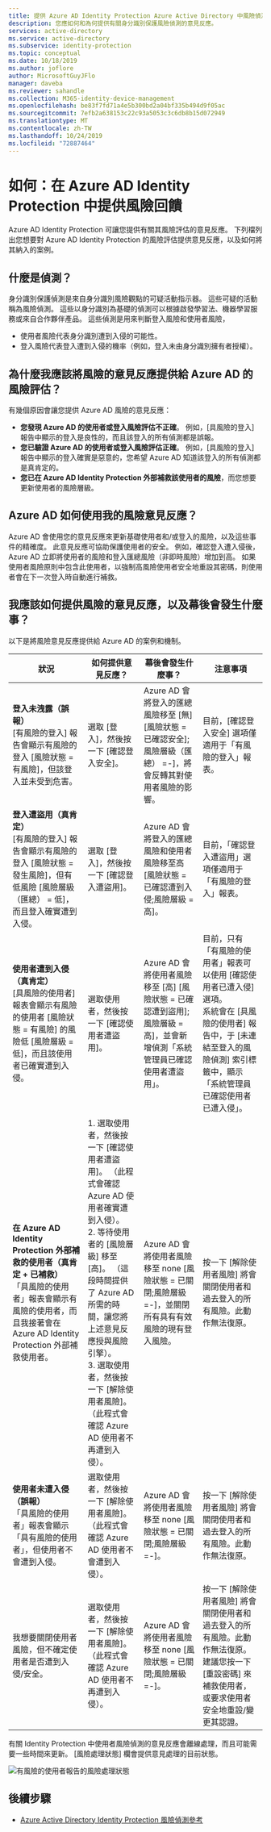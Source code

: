 ```yaml
---
title: 提供 Azure AD Identity Protection Azure Active Directory 中風險偵測的意見反應
description: 您應如何和為何提供有關身分識別保護風險偵測的意見反應。
services: active-directory
ms.service: active-directory
ms.subservice: identity-protection
ms.topic: conceptual
ms.date: 10/18/2019
ms.author: joflore
author: MicrosoftGuyJFlo
manager: daveba
ms.reviewer: sahandle
ms.collection: M365-identity-device-management
ms.openlocfilehash: be83f7fd71a4e5b300bd2a04bf335b494d9f05ac
ms.sourcegitcommit: 7efb2a638153c22c93a5053c3c6db8b15d072949
ms.translationtype: MT
ms.contentlocale: zh-TW
ms.lasthandoff: 10/24/2019
ms.locfileid: "72887464"
---
```

# <a name="how-to-give-risk-feedback-in-azure-ad-identity-protection"></a>如何：在 Azure AD Identity Protection 中提供風險回饋

Azure AD Identity Protection 可讓您提供有關其風險評估的意見反應。 下列檔列出您想要對 Azure AD Identity Protection 的風險評估提供意見反應，以及如何將其納入的案例。

## <a name="what-is-a-detection"></a>什麼是偵測？

身分識別保護偵測是來自身分識別風險觀點的可疑活動指示器。 這些可疑的活動稱為風險偵測。 這些以身分識別為基礎的偵測可以根據啟發學習法、機器學習服務或來自合作夥伴產品。 這些偵測是用來判斷登入風險和使用者風險，

* 使用者風險代表身分識別遭到入侵的可能性。
* 登入風險代表登入遭到入侵的機率（例如，登入未由身分識別擁有者授權）。

## <a name="why-should-i-give-risk-feedback-to-azure-ads-risk-assessments"></a>為什麼我應該將風險的意見反應提供給 Azure AD 的風險評估？ 

有幾個原因會讓您提供 Azure AD 風險的意見反應：

- **您發現 Azure AD 的使用者或登入風險評估不正確**。 例如，[具風險的登入] 報告中顯示的登入是良性的，而且該登入的所有偵測都是誤報。
- **您已驗證 Azure AD 的使用者或登入風險評估正確**。 例如，[具風險的登入] 報告中顯示的登入確實是惡意的，您希望 Azure AD 知道該登入的所有偵測都是真肯定的。
- **您已在 Azure AD Identity Protection 外部補救該使用者的風險**，而您想要更新使用者的風險層級。

## <a name="how-does-azure-ad-use-my-risk-feedback"></a>Azure AD 如何使用我的風險意見反應？

Azure AD 會使用您的意見反應來更新基礎使用者和/或登入的風險，以及這些事件的精確度。 此意見反應可協助保護使用者的安全。 例如，確認登入遭入侵後，Azure AD 立即將使用者的風險和登入匯總風險（非即時風險）增加到高。 如果使用者風險原則中包含此使用者，以強制高風險使用者安全地重設其密碼，則使用者會在下一次登入時自動進行補救。

## <a name="how-should-i-give-risk-feedback-and-what-happens-under-the-hood"></a>我應該如何提供風險的意見反應，以及幕後會發生什麼事？

以下是將風險意見反應提供給 Azure AD 的案例和機制。

| 狀況 | 如何提供意見反應？ | 幕後會發生什麼事？ | 注意事項 |
| --- | --- | --- | --- |
| **登入未洩露（誤報）** <br> [有風險的登入] 報告會顯示有風險的登入 [風險狀態 = 有風險]，但該登入並未受到危害。 | 選取 [登入]，然後按一下 [確認登入安全]。 | Azure AD 會將登入的匯總風險移至 [無] [風險狀態 = 已確認安全];風險層級（匯總） =-]，將會反轉其對使用者風險的影響。 | 目前，[確認登入安全] 選項僅適用于「有風險的登入」報表。 |
| **登入遭盜用（真肯定）** <br> [有風險的登入] 報告會顯示有風險的登入 [風險狀態 = 發生風險]，但有低風險 [風險層級（匯總） = 低]，而且登入確實遭到入侵。 | 選取 [登入]，然後按一下 [確認登入遭盜用]。 | Azure AD 會將登入的匯總風險和使用者風險移至高 [風險狀態 = 已確認遭到入侵;風險層級 = 高]。 | 目前，「確認登入遭盜用」選項僅適用于「有風險的登入」報表。 |
| **使用者遭到入侵（真肯定）** <br> [具風險的使用者] 報表會顯示有風險的使用者 [風險狀態 = 有風險] 的風險低 [風險層級 = 低]，而且該使用者已確實遭到入侵。 | 選取使用者，然後按一下 [確認使用者遭盜用]。 | Azure AD 會將使用者風險移至 [高] [風險狀態 = 已確認遭到盜用];風險層級 = 高]，並會新增偵測「系統管理員已確認使用者遭盜用」。 | 目前，只有「有風險的使用者」報表可以使用 [確認使用者已遭入侵] 選項。 <br> 系統會在 [具風險的使用者] 報告中，于 [未連結至登入的風險偵測] 索引標籤中，顯示「系統管理員已確認使用者已遭入侵」。 |
| **在 Azure AD Identity Protection 外部補救的使用者（真肯定 + 已補救）** <br> 「具風險的使用者」報表會顯示有風險的使用者，而且我接著會在 Azure AD Identity Protection 外部補救使用者。 | 1. 選取使用者，然後按一下 [確認使用者遭盜用]。 （此程式會確認 Azure AD 使用者確實遭到入侵）。 <br> 2. 等待使用者的 [風險層級] 移至 [高]。 （這段時間提供了 Azure AD 所需的時間，讓您將上述意見反應授與風險引擎）。 <br> 3. 選取使用者，然後按一下 [解除使用者風險]。 （此程式會確認 Azure AD 使用者不再遭到入侵）。 |  Azure AD 會將使用者風險移至 none [風險狀態 = 已關閉;風險層級 =-]，並關閉所有具有有效風險的現有登入風險。 | 按一下 [解除使用者風險] 將會關閉使用者和過去登入的所有風險。此動作無法復原。 |
| **使用者未遭入侵（誤報）** <br> 「具風險的使用者」報表會顯示「具有風險的使用者」，但使用者不會遭到入侵。 | 選取使用者，然後按一下 [解除使用者風險]。 （此程式會確認 Azure AD 使用者不會遭到入侵）。 | Azure AD 會將使用者風險移至 none [風險狀態 = 已關閉;風險層級 =-]。 | 按一下 [解除使用者風險] 將會關閉使用者和過去登入的所有風險。此動作無法復原。 |
| 我想要關閉使用者風險，但不確定使用者是否遭到入侵/安全。 | 選取使用者，然後按一下 [解除使用者風險]。 （此程式會確認 Azure AD 使用者不再遭到入侵）。 | Azure AD 會將使用者風險移至 none [風險狀態 = 已關閉;風險層級 =-]。 | 按一下 [解除使用者風險] 將會關閉使用者和過去登入的所有風險。此動作無法復原。 建議您按一下 [重設密碼] 來補救使用者，或要求使用者安全地重設/變更其認證。 |

有關 Identity Protection 中使用者風險偵測的意見反應會離線處理，而且可能需要一些時間來更新。 [風險處理狀態] 欄會提供意見處理的目前狀態。

![有風險的使用者報告的風險處理狀態](./media/howto-identity-protection-risk-feedback/risky-users-provide-feedback.png)

## <a name="next-steps"></a>後續步驟

- [Azure Active Directory Identity Protection 風險偵測參考](risk-events-reference.md)
